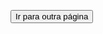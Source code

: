 <!DOCTYPE html>
<html lang="pt-br">
<head>
<meta charset="UTF-8">
<meta name="viewport" content="width=device-width, initial-scale=1.0">
<title>Redirecionamento de Página</title>
</head>
<body>
 
<button id="redirecionar">Ir para outra página</button>

<script>
// Seleciona o botão
var botao = document.getElementById('redirecionar');

// Adiciona um evento de clique ao botão
botao.addEventListener('click', function() {
    // Redireciona para a página desejada
    window.location.href = 'index.html';
});
</script>

</body>
</html>
